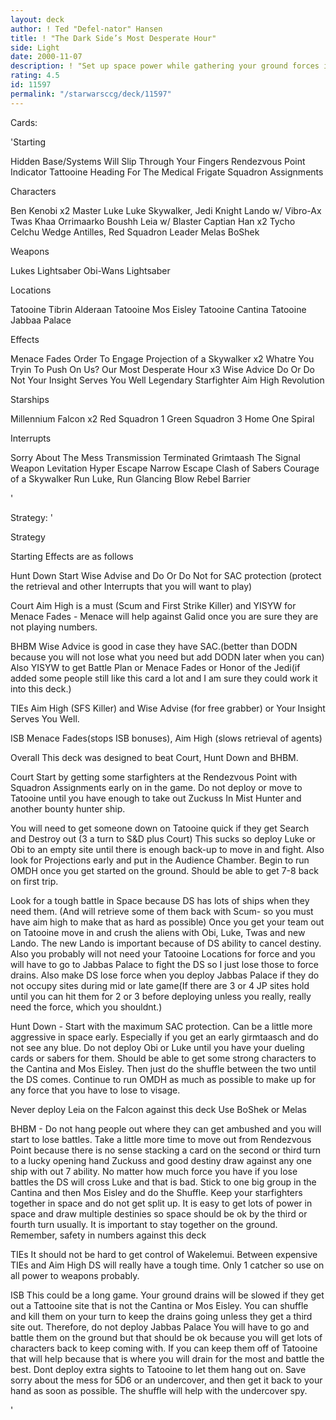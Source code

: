 ```yaml
---
layout: deck
author: ! Ted "Defel-nator" Hansen
title: ! "The Dark Side’s Most Desperate Hour"
side: Light
date: 2000-11-07
description: ! "Set up space power while gathering your ground forces in you hand.  Then deploy and crush on the ground while retrieving mad force."
rating: 4.5
id: 11597
permalink: "/starwarsccg/deck/11597"
---
```

Cards: 

'Starting

Hidden Base/Systems Will Slip Through Your Fingers
Rendezvous Point
Indicator  Tattooine
Heading For The Medical Frigate
Squadron Assignments

Characters

Ben Kenobi x2
Master Luke
Luke Skywalker, Jedi Knight
Lando w/ Vibro-Ax
Twas Khaa
Orrimaarko
Boushh
Leia w/ Blaster
Captian Han x2
Tycho Celchu
Wedge Antilles, Red Squadron Leader
Melas
BoShek

Weapons

Lukes Lightsaber
Obi-Wans Lightsaber

Locations

Tatooine
Tibrin
Alderaan
Tatooine Mos Eisley
Tatooine Cantina
Tatooine Jabbaa Palace

Effects

Menace Fades
Order To Engage
Projection of a Skywalker x2
Whatre You Tryin To Push On Us?
Our Most Desperate Hour x3
Wise Advice
Do Or Do Not
Your Insight Serves You Well
Legendary Starfighter
Aim High
Revolution

Starships

Millennium Falcon x2
Red Squadron 1
Green Squadron 3
Home One
Spiral

Interrupts

Sorry About The Mess
Transmission Terminated
Grimtaash
The Signal
Weapon Levitation
Hyper Escape
Narrow Escape
Clash of Sabers
Courage of a Skywalker
Run Luke, Run
Glancing Blow
Rebel Barrier



'

Strategy: '

Strategy

Starting Effects are as follows

Hunt Down  Start Wise Advise and Do Or Do Not for SAC protection (protect the retrieval and other Interrupts that you will want to play)

Court Aim High is a must (Scum and First Strike Killer) and YISYW for Menace Fades - Menace will help against Galid once you are sure they are not playing numbers.

BHBM  Wise Advice is good in case they have SAC.(better than DODN because you will not lose what you need but add DODN later when you can)  Also YISYW to get Battle Plan or Menace Fades or Honor of the Jedi(if added  some people still like this card a lot and I am sure they could work it into this deck.)

TIEs  Aim High (SFS Killer) and Wise Advise (for free grabber) or Your Insight Serves You Well.

ISB Menace Fades(stops ISB bonuses), Aim High (slows retrieval of agents)

Overall   This deck was designed to beat Court, Hunt Down and BHBM.

Court	 Start by getting some starfighters at the Rendezvous Point with Squadron Assignments early on in the game.  Do not deploy or move to Tatooine until you have enough to take out Zuckuss In Mist Hunter and another bounty hunter ship.

You will need to get someone down on Tatooine quick if they get Search and Destroy out (3 a turn to S&D plus Court) This sucks so deploy Luke or Obi to an empty site until there is enough back-up to move in and fight. Also look for Projections early and put in the Audience Chamber.  Begin to run OMDH once you get started on the ground.  Should be able to get 7-8 back on first trip.

Look for a tough battle in Space because DS has lots of ships when they need them. (And will retrieve some of them back with Scum- so you must have aim high to make that as hard as possible) Once you get your team out on Tatooine move in and crush the aliens with Obi, Luke, Twas and new Lando.	The new Lando is important because of DS ability to cancel destiny.  Also you probably will not need your Tatooine Locations for force and you will have to go to Jabbas Palace to fight the DS so I just lose those to force drains.  Also make DS lose force when you deploy Jabbas Palace if they do not occupy sites during mid or late game(If there are 3 or 4 JP sites hold until you can hit them for 2 or 3 before deploying unless you really, really need the force, which you shouldnt.)

Hunt Down -  Start with the maximum SAC protection.  Can be a little more aggressive in space early.  Especially if you get an early girmtaasch and do not see any blue.  Do not deploy Obi or Luke until you have your dueling cards or sabers for them.  Should be able to get some strong characters to the Cantina and Mos Eisley.	Then just do the shuffle between the two until the DS comes.  Continue to run OMDH as much as possible to make up for any force that you have to lose to visage.

Never deploy Leia on the Falcon against this deck Use BoShek or Melas

BHBM -	Do not hang people out where they can get ambushed and you will start to lose battles.	Take a little more time to move out from Rendezvous Point because there is no sense stacking a card on the second or third turn to a lucky opening hand Zuckuss and good destiny draw against any one ship with out 7 ability.	No matter how much force you have if you lose battles the DS will cross Luke and that is bad.  Stick to one big group in the Cantina and then Mos Eisley and do the Shuffle.  Keep your starfighters together in space and do not get split up.  It is easy to get lots of power in space and draw multiple destinies so space should be ok by the third or fourth turn usually.  It is important to stay together on the ground.  Remember, safety in numbers against this deck

TIEs  It should not be hard to get control of Wakelemui.  Between expensive TIEs and Aim High DS will really have a tough time.  Only 1 catcher so use on all power to weapons probably.

ISB  This could be a long game. Your ground drains will be slowed if they get out a Tattooine site that is not the Cantina or Mos Eisley.  You can shuffle and kill them on your turn to keep the drains going unless they get a third site out.  Therefore, do not deploy Jabbas Palace  You will have to go and battle them on the ground but that should be ok because you will get lots of characters back to keep coming with.	If you can keep them off of Tatooine that will help because that is where you will drain for the most and battle the best.  Dont deploy extra sights to Tatooine to let them hang out on.  Save sorry about the mess for 5D6 or an undercover, and then get it back to your hand as soon as possible.  The shuffle will help with the undercover spy.





'
